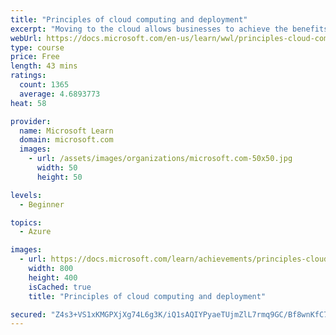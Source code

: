 ```yaml
---
title: "Principles of cloud computing and deployment"
excerpt: "Moving to the cloud allows businesses to achieve the benefits of digital transformation.  This module will help you understand what it means to move to the cloud and the benefits you can gain."
webUrl: https://docs.microsoft.com/en-us/learn/wwl/principles-cloud-computing-dynamics-365-deployment/
type: course
price: Free
length: 43 mins
ratings:
  count: 1365
  average: 4.6893773
heat: 58

provider:
  name: Microsoft Learn
  domain: microsoft.com
  images:
    - url: /assets/images/organizations/microsoft.com-50x50.jpg
      width: 50
      height: 50

levels:
  - Beginner

topics:
  - Azure

images:
  - url: https://docs.microsoft.com/learn/achievements/principles-cloud-computing-deployment-social.png
    width: 800
    height: 400
    isCached: true
    title: "Principles of cloud computing and deployment"

secured: "Z4s3+VS1xKMGPXjXg74L6g3K/iQ1sAQIYPyaeTUjmZlL7rmq9GC/Bf8wnKfC7RXSyabsy2yDmccykDNB+bsDOAQp6Uis29ASM/EXpCOAGV1ZGv3iJUii/4Fqe9+g/A8oV0lqz6cQOFkR2gEC1gnZjxgnhcNLi4+MGOaUx6KNpsNJPYTDaVeYJU0+bQs/eAOEmWqhb7JOSDdClkMZaPyhHxhSlFKl2qTHFltk6Q9UFeM7i65z4Uuxft+rZ4jn4jCswtWWaYSqetnfBnAc/4HKPSpDbOEPyuQ5TpBvWAmxXxlmsbP5hssfk3NzA4/hz33QCV6bcuU+IbmW0WYrHrnfwvDweqUc8q4DNY+hamkH+0xpNGZ06ug99Y/C/QahEfkPUEMS/Foi60Epj6P/AYU5dA==;m1eiorl75xAQLjAiJ/1wnw=="
---
```


